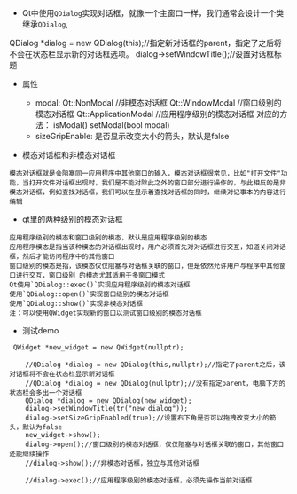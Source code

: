 - Qt中使用`QDialog`实现对话框，就像一个主窗口一样，我们通常会设计一个类继承`QDialog`,

QDialog *dialog = new QDialog(this);//指定新对话框的parent，指定了之后将不会在状态栏显示新的对话框选项。
dialog->setWindowTitle();//设置对话框标题


- 属性
    - modal:
        Qt::NonModal    //非模态对话框
        Qt::WindowModal //窗口级别的模态对话框
        Qt::ApplicationModal    //应用程序级别的模态对话框
        对应的方法：
            isModal()
            setModal(bool modal)
    - sizeGripEnable:  是否显示改变大小的箭头，默认是false

- 模态对话框和非模态对话框  
>
    模态对话框就是会阻塞同一应用程序中其他窗口的输入，模态对话框很常见，比如"打开文件"功能，当打开文件对话框出现时，我们是不能对除此之外的窗口部分进行操作的，与此相反的是非模态对话框，例如查找对话框，我们可以在显示着查找对话框的同时，继续对记事本的内容进行编辑

- qt里的两种级别的模态对话框
>
    应用程序级别的模态和窗口级别的模态，默认是应用程序级别的模态
    应用程序模态是指当该种模态的对话框出现时，用户必须首先对对话框进行交互，知道关闭对话框，然后才能访问程序中的其他窗口
    窗口级别的模态是指，该模态仅仅阻塞与对话框关联的窗口，但是依然允许用户与程序中其他窗口进行交互，窗口级别 的模态尤其适用于多窗口模式
    Qt使用`QDialog::exec()`实现应用程序级别的模态对话框
    使用`QDialog::open()`实现窗口级别的模态对话框
    使用`QDialog::show()`实现非模态对话框
    注：可以使用QWidget实现新的窗口以测试窗口级别的模态对话框

- 测试demo

```
 QWidget *new_widget = new QWidget(nullptr);

    //QDialog *dialog = new QDialog(this,nullptr);//指定了parent之后，该对话框将不会在状态栏显示新对话框
    //QDialog *dialog = new QDialog(nullptr);//没有指定parent，电脑下方的状态栏会多出一个对话框
    QDialog *dialog = new QDialog(new_widget);
    dialog->setWindowTitle(tr("new dialog"));
    dialog->setSizeGripEnabled(true);//设置右下角是否可以拖拽改变大小的箭头，默认为false
    new_widget->show();
    dialog->open();//窗口级别的模态对话框，仅仅阻塞与对话框关联的窗口，其他窗口还能继续操作
    //dialog->show();//非模态对话框，独立与其他对话框

    //dialog->exec();//应用程序级别的模态对话框，必须先操作当前对话框

```

